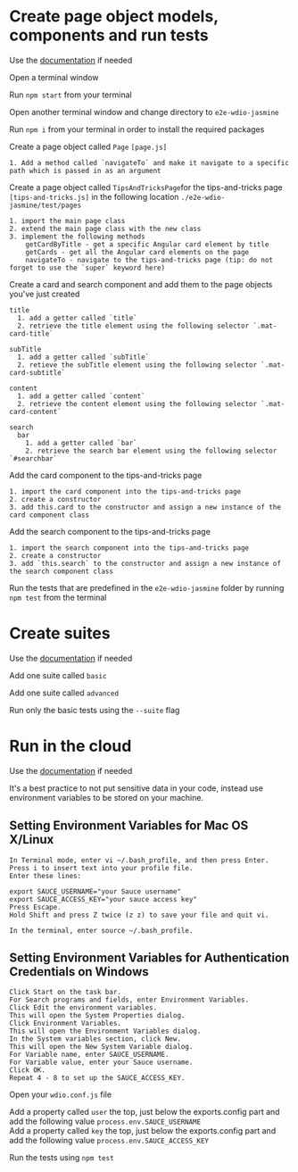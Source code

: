 # Create page object models, components and run tests
  Use the [documentation](http://webdriver.io/guide/testrunner/pageobjects.html) if needed

  Open a terminal window

  Run `npm start` from your terminal

  Open another terminal window and change directory to `e2e-wdio-jasmine`

  Run `npm i` from your terminal in order to install the required packages

  Create a page object called `Page` `[page.js]`
  
    1. Add a method called `navigateTo` and make it navigate to a specific path which is passed in as an argument


  Create a page object called `TipsAndTricksPage`for the tips-and-tricks page `[tips-and-tricks.js]` in the following location `./e2e-wdio-jasmine/test/pages`

    1. import the main page class
    2. extend the main page class with the new class
    3. implement the following methods
        getCardByTitle - get a specific Angular card element by title
        getCards - get all the Angular card elements on the page
        navigateTo - navigate to the tips-and-tricks page (tip: do not forget to use the `super` keyword here)

  Create a card and search component and add them to the page objects you've just created

    title
      1. add a getter called `title`
      2. retrieve the title element using the following selector `.mat-card-title`

    subTitle
      1. add a getter called `subTitle`
      2. retieve the subTitle element using the following selector `.mat-card-subtitle`

    content
      1. add a getter called `content`
      2. retrieve the content element using the following selector `.mat-card-content`

    search
      bar
        1. add a getter called `bar`
        2. retrieve the search bar element using the following selector `#searchbar`

  Add the card component to the tips-and-tricks page

    1. import the card component into the tips-and-tricks page
    2. create a constructor
    3. add this.card to the constructor and assign a new instance of the card component class

  Add the search component to the tips-and-tricks page

    1. import the search component into the tips-and-tricks page
    2. create a constructor
    3. add `this.search` to the constructor and assign a new instance of the search component class

  Run the tests that are predefined in the `e2e-wdio-jasmine` folder by running `npm test` from the terminal

# Create suites

  Use the [documentation](http://webdriver.io/guide/testrunner/organizesuite.html#Group-Test-Specs) if needed

  Add one suite called `basic`

  Add one suite called `advanced`

  Run only the basic tests using the `--suite` flag

# Run in the cloud

  Use the [documentation](http://webdriver.io/guide/testrunner/organizesuite.html#Group-Test-Specs) if needed

  It's a best practice to not put sensitive data in your code, instead use environment variables to be stored on your machine.

  ## Setting Environment Variables for Mac OS X/Linux
    In Terminal mode, enter vi ~/.bash_profile, and then press Enter.
    Press i to insert text into your profile file.
    Enter these lines:

    export SAUCE_USERNAME="your Sauce username"
    export SAUCE_ACCESS_KEY="your sauce access key"
    Press Escape.
    Hold Shift and press Z twice (z z) to save your file and quit vi.

    In the terminal, enter source ~/.bash_profile.

  ## Setting Environment Variables for Authentication Credentials on Windows
    Click Start on the task bar.
    For Search programs and fields, enter Environment Variables.
    Click Edit the environment variables. 
    This will open the System Properties dialog.
    Click Environment Variables. 
    This will open the Environment Variables dialog.
    In the System variables section, click New.
    This will open the New System Variable dialog.
    For Variable name, enter SAUCE_USERNAME.
    For Variable value, enter your Sauce username.
    Click OK.
    Repeat 4 - 8 to set up the SAUCE_ACCESS_KEY.

  Open your `wdio.conf.js` file

  Add a property called `user` the top, just below the exports.config part and add the following value `process.env.SAUCE_USERNAME`\
  Add a property called `key` the top, just below the exports.config part and add the following value `process.env.SAUCE_ACCESS_KEY`

  Run the tests using `npm test`
